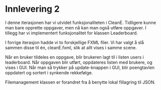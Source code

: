<h1> Innlevering 2</h1>

I denne iterasjonen har vi utvidet funksjonaliteten i CleanE. Tidligere kunne man bare opprette oppgaver, men nå kan man også utføre oppgaver. I tillegg har vi implementert funksjonalitet for klassen Leaderboard.

I forrige iterasjon hadde vi to forskjellige FXML filer. Vi har valgt å slå sammen disse til én, cleanE.fxml, slik at allt vises i samme scene.

Når en bruker tildeles en oppgave, blir brukeren lagt til i listen users i leaderboard. Når oppgaven blir utført, oppdateres listen med brukere, og vises  i GUI. Når man så trykker på update-knappen i GUI, blir poengtavlen oppdatert og sortert i synkende rekkefølge.

Filemanagement klassen er forandret fra å benytte lokal fillagring til JSON.

 <!--
 TODO: Skrive mer om JSON, serlializing...
 >
